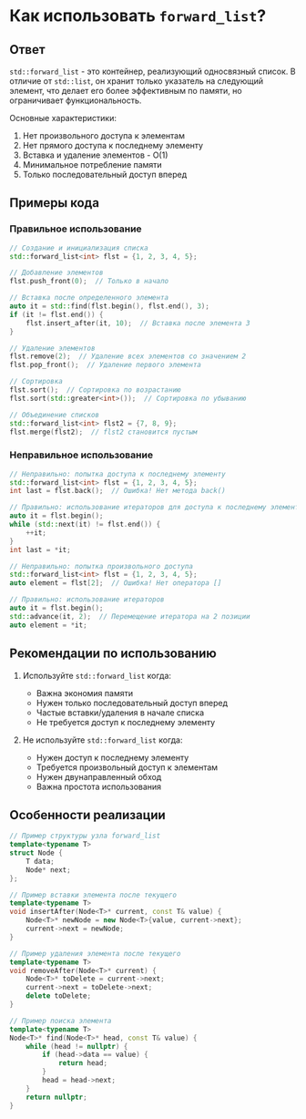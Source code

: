 # Как использовать `forward_list`?

## Ответ
`std::forward_list` - это контейнер, реализующий односвязный список. В отличие от `std::list`, он хранит только указатель на следующий элемент, что делает его более эффективным по памяти, но ограничивает функциональность.

Основные характеристики:
1. Нет произвольного доступа к элементам
2. Нет прямого доступа к последнему элементу
3. Вставка и удаление элементов - O(1)
4. Минимальное потребление памяти
5. Только последовательный доступ вперед

## Примеры кода

### Правильное использование

```cpp
// Создание и инициализация списка
std::forward_list<int> flst = {1, 2, 3, 4, 5};

// Добавление элементов
flst.push_front(0);  // Только в начало

// Вставка после определенного элемента
auto it = std::find(flst.begin(), flst.end(), 3);
if (it != flst.end()) {
    flst.insert_after(it, 10);  // Вставка после элемента 3
}

// Удаление элементов
flst.remove(2);  // Удаление всех элементов со значением 2
flst.pop_front();  // Удаление первого элемента

// Сортировка
flst.sort();  // Сортировка по возрастанию
flst.sort(std::greater<int>());  // Сортировка по убыванию

// Объединение списков
std::forward_list<int> flst2 = {7, 8, 9};
flst.merge(flst2);  // flst2 становится пустым
```

### Неправильное использование

```cpp
// Неправильно: попытка доступа к последнему элементу
std::forward_list<int> flst = {1, 2, 3, 4, 5};
int last = flst.back();  // Ошибка! Нет метода back()

// Правильно: использование итераторов для доступа к последнему элементу
auto it = flst.begin();
while (std::next(it) != flst.end()) {
    ++it;
}
int last = *it;

// Неправильно: попытка произвольного доступа
std::forward_list<int> flst = {1, 2, 3, 4, 5};
auto element = flst[2];  // Ошибка! Нет оператора []

// Правильно: использование итераторов
auto it = flst.begin();
std::advance(it, 2);  // Перемещение итератора на 2 позиции
auto element = *it;
```

## Рекомендации по использованию

1. Используйте `std::forward_list` когда:
   - Важна экономия памяти
   - Нужен только последовательный доступ вперед
   - Частые вставки/удаления в начале списка
   - Не требуется доступ к последнему элементу

2. Не используйте `std::forward_list` когда:
   - Нужен доступ к последнему элементу
   - Требуется произвольный доступ к элементам
   - Нужен двунаправленный обход
   - Важна простота использования

## Особенности реализации

```cpp
// Пример структуры узла forward_list
template<typename T>
struct Node {
    T data;
    Node* next;
};

// Пример вставки элемента после текущего
template<typename T>
void insertAfter(Node<T>* current, const T& value) {
    Node<T>* newNode = new Node<T>{value, current->next};
    current->next = newNode;
}

// Пример удаления элемента после текущего
template<typename T>
void removeAfter(Node<T>* current) {
    Node<T>* toDelete = current->next;
    current->next = toDelete->next;
    delete toDelete;
}

// Пример поиска элемента
template<typename T>
Node<T>* find(Node<T>* head, const T& value) {
    while (head != nullptr) {
        if (head->data == value) {
            return head;
        }
        head = head->next;
    }
    return nullptr;
}
``` 